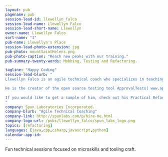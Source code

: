 ```yaml
---
layout: pub
pagename: pub
session-lead-id: llewellyn_falco
session-lead-name: Llewellyn Falco
session-lead-short-name: Llewellyn
owner-name: Llewellyn Falco
sort-name: "1"
pub-name: Llewellyn's Place
session-lead-photo-extension: jpg
pub-photo: mountSaintHelens.png
pub-photo-caption: "Reach new peaks with our training."
pub-summary-twenty-words: Mobbing, Testing and Refactoring.

tagline: "Happy Coding"
session-lead-blurb: "
Llewellyn Falco is an agile technical coach who specializes in teaching teams how to slay their legacy code dragons. His style is akin to a personal trainer: working with the teams to create healthy and lasting technical habits.

He is the creator of the open source testing tool ApprovalTests( www.approvaltests.com ), co-author of the Mob Programming Guidebook ( http://www.mobprogrammingguidebook.com/ ) and Co-founder of TeachingKidsProgramming.org. He is an internationally renowned speaker who has presented over 200 conference sessions since 2009.
 
If you would like to get a sample of him, check out his Practical Refactoring talk ( https://youtu.be/aWiwDdx_rdo ) 
"
company: Spun Laboratories Incorporated.
company-blurb: "Agile Technical Coaching"
company-link: http://spunlabs.com/p/hire-me.html
company-logo-url: /pubs/llewellyn_falco/spun_labs_logo.png
topics: [refactoring]
languages: [java,cpp,csharp,javascript,python]
calendar-app-id: 
---
```

Fun technical sessions focused on microskills and tooling craft.

